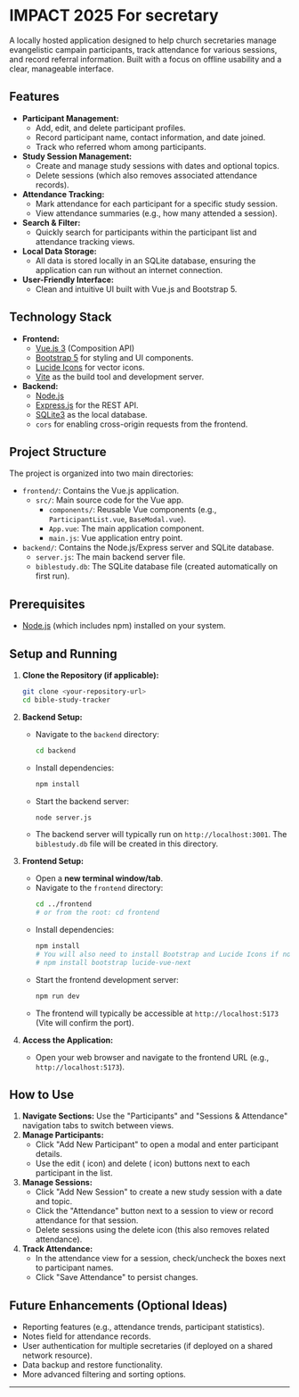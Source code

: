 # IMPACT 2025 For secretary

A locally hosted application designed to help church secretaries manage evangelistic campain participants, track attendance for various sessions, and record referral information. Built with a focus on offline usability and a clear, manageable interface.

## Features

* **Participant Management:**
    * Add, edit, and delete participant profiles.
    * Record participant name, contact information, and date joined.
    * Track who referred whom among participants.
* **Study Session Management:**
    * Create and manage study sessions with dates and optional topics.
    * Delete sessions (which also removes associated attendance records).
* **Attendance Tracking:**
    * Mark attendance for each participant for a specific study session.
    * View attendance summaries (e.g., how many attended a session).
* **Search & Filter:**
    * Quickly search for participants within the participant list and attendance tracking views.
* **Local Data Storage:**
    * All data is stored locally in an SQLite database, ensuring the application can run without an internet connection.
* **User-Friendly Interface:**
    * Clean and intuitive UI built with Vue.js and Bootstrap 5.

## Technology Stack

* **Frontend:**
    * [Vue.js 3](https://vuejs.org/) (Composition API)
    * [Bootstrap 5](https://getbootstrap.com/) for styling and UI components.
    * [Lucide Icons](https://lucide.dev/) for vector icons.
    * [Vite](https://vitejs.dev/) as the build tool and development server.
* **Backend:**
    * [Node.js](https://nodejs.org/)
    * [Express.js](https://expressjs.com/) for the REST API.
    * [SQLite3](https://www.sqlite.org/index.html) as the local database.
    * `cors` for enabling cross-origin requests from the frontend.

## Project Structure

The project is organized into two main directories:

* `frontend/`: Contains the Vue.js application.
    * `src/`: Main source code for the Vue app.
        * `components/`: Reusable Vue components (e.g., `ParticipantList.vue`, `BaseModal.vue`).
        * `App.vue`: The main application component.
        * `main.js`: Vue application entry point.
* `backend/`: Contains the Node.js/Express server and SQLite database.
    * `server.js`: The main backend server file.
    * `biblestudy.db`: The SQLite database file (created automatically on first run).

## Prerequisites

* [Node.js](https://nodejs.org/) (which includes npm) installed on your system.

## Setup and Running

1.  **Clone the Repository (if applicable):**
    ```bash
    git clone <your-repository-url>
    cd bible-study-tracker
    ```

2.  **Backend Setup:**
    * Navigate to the `backend` directory:
        ```bash
        cd backend
        ```
    * Install dependencies:
        ```bash
        npm install
        ```
    * Start the backend server:
        ```bash
        node server.js
        ```
    * The backend server will typically run on `http://localhost:3001`. The `biblestudy.db` file will be created in this directory.

3.  **Frontend Setup:**
    * Open a **new terminal window/tab**.
    * Navigate to the `frontend` directory:
        ```bash
        cd ../frontend
        # or from the root: cd frontend
        ```
    * Install dependencies:
        ```bash
        npm install
        # You will also need to install Bootstrap and Lucide Icons if not already in package.json:
        # npm install bootstrap lucide-vue-next
        ```
    * Start the frontend development server:
        ```bash
        npm run dev
        ```
    * The frontend will typically be accessible at `http://localhost:5173` (Vite will confirm the port).

4.  **Access the Application:**
    * Open your web browser and navigate to the frontend URL (e.g., `http://localhost:5173`).

## How to Use

1.  **Navigate Sections:** Use the "Participants" and "Sessions & Attendance" navigation tabs to switch between views.
2.  **Manage Participants:**
    * Click "Add New Participant" to open a modal and enter participant details.
    * Use the edit (<Edit /> icon) and delete (<Trash2 /> icon) buttons next to each participant in the list.
3.  **Manage Sessions:**
    * Click "Add New Session" to create a new study session with a date and topic.
    * Click the "Attendance" button next to a session to view or record attendance for that session.
    * Delete sessions using the delete icon (this also removes related attendance).
4.  **Track Attendance:**
    * In the attendance view for a session, check/uncheck the boxes next to participant names.
    * Click "Save Attendance" to persist changes.

## Future Enhancements (Optional Ideas)

* Reporting features (e.g., attendance trends, participant statistics).
* Notes field for attendance records.
* User authentication for multiple secretaries (if deployed on a shared network resource).
* Data backup and restore functionality.
* More advanced filtering and sorting options.

---

